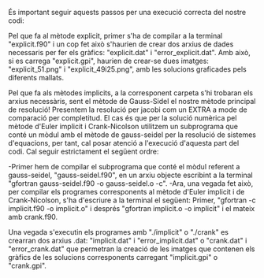 És important seguir aquests passos per una execució correcta del nostre codi:

Pel que fa al mètode explicit, primer s'ha de compilar a la terminal "explicit.f90" i un cop fet això s'haurien de crear dos arxius de dades necessaris per fer els gràfics: "explicit.dat" i "error_explicit.dat". Amb això, si es carrega "explicit.gpi", haurien de crear-se dues imatges: "explicit_51.png" i "explicit_49i25.png", amb les solucions graficades pels diferents mallats.

Pel que fa als mètodes implicits, a la corresponent carpeta s'hi trobaran els arxius necessàris, sent el mètode de Gauss-Sidel el nostre mètode principal de resolució! Presentem la resolució per jacobi com un EXTRA a mode de comparació per completitud. El cas és que per la solució numèrica pel mètode d'Euler implicit i Crank-Nicolson utilitzem un subprograma que conté un mòdul amb el mètode de gauss-seidel per la resolució de sistemes d'equacions, per tant, cal posar atenció a l'execució d'aquesta part del codi. Cal seguir estrictament el següent ordre:

-Primer hem de compilar el subprograma que conté el mòdul referent a gauss-seidel, "gauss-seidel.f90", en un arxiu objecte escribint a la terminal "gfortran gauss-seidel.f90 -o gauss-seidel.o -c".
-Ara, una vegada fet això, per compilar els programes corresponents al mètode d'Euler implicit i de Crank-Nicolson, s'ha d'escriure a la terminal el següent: Primer, "gfortran -c implicit.f90 -o implicit.o" i després "gfortran implicit.o -o implicit" i el mateix amb crank.f90.

Una vegada s'executin els programes amb "./implicit" o "./crank" es crearran dos arxius .dat: "implicit.dat" i "error_implicit.dat" o "crank.dat" i "error_crank.dat" que permetran la creació de les imatges que contenen els gràfics de les solucions corresponents carregant "implicit.gpi" o "crank.gpi".



